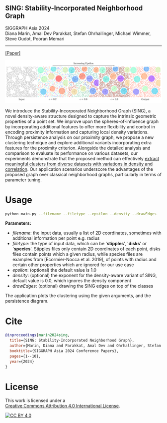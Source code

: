 ## SING: Stability-Incorporated Neighborhood Graph
SIGGRAPH Asia 2024<br>
Diana Marin, Amal Dev Parakkat, Stefan Ohrhallinger, Michael Wimmer, Steve Oudot, Pooran Memari

---

[[Paper]](https://dl.acm.org/doi/pdf/10.1145/3680528.3687674)

![here](readme_assets/teaser.png)

We introduce the Stability-Incorporated Neighborhood Graph (SING), a novel density-aware structure designed to capture the intrinsic geometric properties of a point set. We improve upon the spheres-of-influence graph by incorporating additional features to offer more flexibility and control in encoding proximity information and capturing local density variations. Through persistence analysis on our proximity graph, we propose a new clustering technique and explore additional variants incorporating extra features for the proximity criterion. Alongside the detailed analysis and comparison to evaluate its performance on various datasets, our experiments demonstrate that the proposed method can effectively <ins>extract meaningful clusters from diverse datasets with variations in density and correlation</ins>. Our application scenarios underscore the advantages of the proposed graph over classical neighborhood graphs, particularly in terms of parameter tuning.

# Usage
```bash
python main.py --filename --filetype --epsilon --density --drawEdges
```

**Parameters:**
- *filename*: the input data, usually a list of 2D coordinates, sometimes with additional information per point e.g. radius
- *filetype*: the type of input data, which can be '**stipples**', '**disks**' or '**species**'. Stipples files only contain 2D coordinates of each point, disks files contain points which a given radius, while species files are examples from [Ecormier-Nocca et al. 2019], of points with radius and certain other properties which are ignored for our use case
- *epsilon*: (optional) the default value is 1.0
- *density*: (optional) the exponent for the density-aware variant of SING, default value is 0.0, which ignores the density component
- *drawEdges*: (optional) drawing the SING edges on top of the classes


The application plots the clustering using the given arguments, and the persistence diagram.

# Cite
```bibtex
@inproceedings{marin2024sing,
  title={SING: Stability-Incorporated Neighborhood Graph},
  author={Marin, Diana and Parakkat, Amal Dev and Ohrhallinger, Stefan and Wimmer, Michael and Oudot, Steve and Memari, Pooran},
  booktitle={SIGGRAPH Asia 2024 Conference Papers},
  pages={1--10},
  year={2024}
}
```

# License

This work is licensed under a  
[Creative Commons Attribution 4.0 International License][cc-by].

[![CC BY 4.0][cc-by-image]][cc-by]

[cc-by]: http://creativecommons.org/licenses/by/4.0/
[cc-by-image]: https://i.creativecommons.org/l/by/4.0/88x31.png
[cc-by-shield]: https://img.shields.io/badge/License-CC%20BY%204.0-lightgrey.svg
